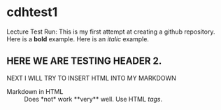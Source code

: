 # cdhtest1
Lecture Test Run:
This is my first attempt at creating a github repository.
Here is a **bold** example. 
Here is an *italic* example.
## HERE WE ARE TESTING HEADER 2. 

NEXT I WILL TRY TO INSERT HTML INTO MY MARKDOWN 
<dt>Markdown in HTML</dt>
  <dd>Does *not* work **very** well. Use HTML <em>tags</em>.</dd>
</dl>
